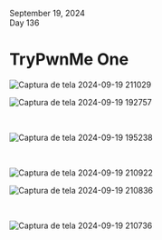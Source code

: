 September 19, 2024<br>
Day 136<br>

<h1>TryPwnMe One</h1>

![Captura de tela 2024-09-19 211029](https://github.com/user-attachments/assets/3809422d-c9b8-49c9-86d9-b81476fcab91)


![Captura de tela 2024-09-19 192757](https://github.com/user-attachments/assets/248c9799-9c34-4dee-a8a9-8a1ef3229dab)


<br>

![Captura de tela 2024-09-19 195238](https://github.com/user-attachments/assets/886f6bad-5a1c-41e8-b938-607cfcada981)



<br>


![Captura de tela 2024-09-19 210922](https://github.com/user-attachments/assets/71f8420f-1ea0-456d-9ee7-193285bbca9a)


![Captura de tela 2024-09-19 210836](https://github.com/user-attachments/assets/f1d16a4f-ade5-4b75-b12b-eb2f6a89001b)


<br>

![Captura de tela 2024-09-19 210736](https://github.com/user-attachments/assets/a7380385-d74e-4fbc-b8fa-67d1cd74974e)
